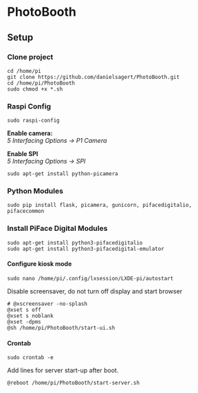 # PhotoBooth

## Setup
### Clone project
```
cd /home/pi
git clone https://github.com/danielsagert/PhotoBooth.git
cd /home/pi/PhotoBooth
sudo chmod +x *.sh
```

### Raspi Config
```
sudo raspi-config
```
**Enable camera:**  
*5 Interfacing Options -> P1 Camera*

**Enable SPI**  
*5 Interfacing Options -> SPI*
 
```
sudo apt-get install python-picamera
```

### Python Modules
```
sudo pip install flask, picamera, gunicorn, pifacedigitalio, pifacecommon
```

### Install PiFace Digital Modules ###
```
sudo apt-get install python3-pifacedigitalio
sudo apt-get install python3-pifacedigital-emulator
```

#### Configure kiosk mode
```
sudo nano /home/pi/.config/lxsession/LXDE-pi/autostart
```

Disable screensaver, do not turn off display and start browser 
```
# @xscreensaver -no-splash
@xset s off
@xset s noblank
@xset -dpms
@sh /home/pi/PhotoBooth/start-ui.sh
```

#### Crontab
```
sudo crontab -e
```

Add lines for server start-up after boot.
```
@reboot /home/pi/PhotoBooth/start-server.sh
```
